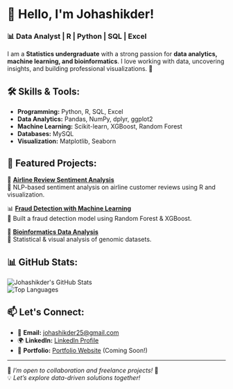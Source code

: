 # 👋 Hello, I'm Johashikder! 

### 📊 Data Analyst | R | Python | SQL | Excel 

I am a **Statistics undergraduate** with a strong passion for **data analytics, machine learning, and bioinformatics**. I love working with data, uncovering insights, and building professional visualizations. 🚀

## 🛠️ Skills & Tools:
- **Programming:** Python, R, SQL, Excel  
- **Data Analytics:** Pandas, NumPy, dplyr, ggplot2  
- **Machine Learning:** Scikit-learn, XGBoost, Random Forest  
- **Databases:** MySQL  
- **Visualization:** Matplotlib, Seaborn 

## 📌 Featured Projects:
🚀 **[Airline Review Sentiment Analysis](https://github.com/johashikder/airline-review-analysis)**  
🔹 NLP-based sentiment analysis on airline customer reviews using R and visualization.  

📊 **[Fraud Detection with Machine Learning](https://github.com/johashikder/fraud-detection)**  
🔹 Built a fraud detection model using Random Forest & XGBoost.  

🧬 **[Bioinformatics Data Analysis](https://github.com/johashikder/bioinformatics-project)**  
🔹 Statistical & visual analysis of genomic datasets.  

## 📊 GitHub Stats:
![Johashikder's GitHub Stats](https://github-readme-stats.vercel.app/api?username=johashikder&show_icons=true&theme=radical)  
![Top Languages](https://github-readme-stats.vercel.app/api/top-langs/?username=johashikder&layout=compact&theme=radical)  

## 📫 Let's Connect:
- 📩 **Email:** johashikder25@gmail.com  
- 🌍 **LinkedIn:** [LinkedIn Profile](johashikderhttps://www.linkedin.com/in/md-samsujjoha-b88b0321a/)  
- 📂 **Portfolio:** [Portfolio Website](https://johashikder.github.io) (Coming Soon!)  

---

🔹 *I’m open to collaboration and freelance projects!* 🚀  
💡 *Let’s explore data-driven solutions together!*  
